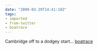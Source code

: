 ```yaml
---
date: "2009-03-29T14:41:10Z"
tags:
- imported
- from-twitter
- boatrace
---
```

Cambridge off to a dodgey start... [boatrace](/tags/boatrace)
